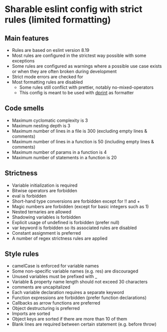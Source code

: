 # Sharable eslint config with strict rules (limited formatting)

## Main features

- Rules are based on eslint version 8.19
- Most rules are configured in the strictest way possible with some exceptions
- Some rules are configured as warnings where a possible use case exists or when they are often broken during development
- Strict mode errors are checked for
- Most formatting rules are disabled
  - Some rules still conflict with prettier, notably no-mixed-operators
  - This config is meant to be used with [dprint](https://dprint.dev/) as formatter

## Code smells

- Maximum cyclomatic complexity is 3
- Maximum nesting depth is 3
- Maximum number of lines in a file is 300 (excluding empty lines & comments)
- Maximum number of lines in a function is 50 (including empty lines & comments)
- Maximum number of params in a function is 4
- Maximum number of statements in a function is 20

## Strictness

- Variable initialization is required
- Bitwise operators are forbidden
- eval is forbidden
- Short-hand type conversions are forbidden except for !! and +
- Magic numbers are forbidden (except for basic integers such as 1)
- Nested ternaries are allowed
- Shadowing variables is forbidden
- Explicit usage of undefined is forbidden (prefer null)
- var keyword is forbidden so its associated rules are disabled
- Constant assignment is preferred
- A number of regex strictness rules are applied

## Style rules

- camelCase is enforced for variable names
- Some non-specific variable names (e.g. res) are discouraged
- Unused variables must be prefixed with _
- Variable & property name length should not exceed 30 characters
- comments are uncapitalized
- Each variable declaration requires a separate keyword
- Function expressions are forbidden (prefer function declarations)
- Callbacks as arrow functions are preferred
- Object destructuring is preferred
- Imports are sorted
- Object keys are sorted if there are more than 10 of them
- Blank lines are required between certain statement (e.g. before throw)
